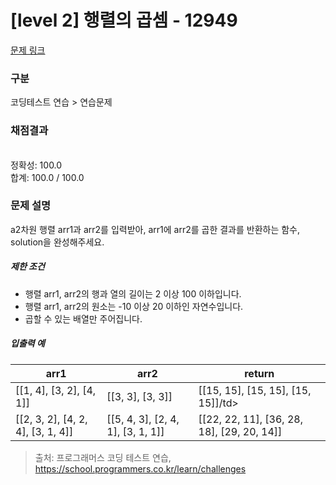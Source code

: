 # [level 2] 행렬의 곱셈 - 12949

[문제 링크](https://school.programmers.co.kr/learn/courses/30/lessons/12949) 


### 구분

코딩테스트 연습 > 연습문제


### 채점결과
<br/>정확성: 100.0 <br/>
합계: 100.0 / 100.0

### 문제 설명

<p>a2차원 행렬 arr1과 arr2를 입력받아, arr1에 arr2를 곱한 결과를 반환하는 함수, solution을 완성해주세요.</p>

<h5>제한 조건</h5>

<ul>
    <li>행렬 arr1, arr2의 행과 열의 길이는 2 이상 100 이하입니다.</li>
    <li>행렬 arr1, arr2의 원소는 -10 이상 20 이하인 자연수입니다.</li>
    <li>곱할 수 있는 배열만 주어집니다.</li>
</ul>

<h5>입출력 예</h5>
<table class="table">
    <thead>
        <tr>
            <th>arr1</th>
            <th>arr2</th>
            <th>return</th>
        </tr>
    </thead>
    <tbody>
        <tr>
            <td>[[1, 4], [3, 2], [4, 1]]</td>
            <td>[[3, 3], [3, 3]]</td>
            <td>[[15, 15], [15, 15], [15, 15]]/td>
        </tr>
         <tr>
            <td>[[2, 3, 2], [4, 2, 4], [3, 1, 4]]</td>
            <td>[[5, 4, 3], [2, 4, 1], [3, 1, 1]]</td>
            <td>[[22, 22, 11], [36, 28, 18], [29, 20, 14]]</td>
        </tr>
    </tbody>
</table>

> 출처: 프로그래머스 코딩 테스트 연습, https://school.programmers.co.kr/learn/challenges